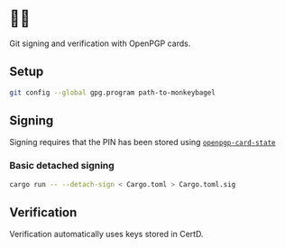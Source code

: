 # 🐒️🥯️

Git signing and verification with OpenPGP cards.

## Setup

```sh
git config --global gpg.program path-to-monkeybagel
```

## Signing

Signing requires that the PIN has been stored using [`openpgp-card-state`][OCS]

[OCS]: https://crates.io/crates/openpgp-card-state

### Basic detached signing

```sh
cargo run -- --detach-sign < Cargo.toml > Cargo.toml.sig
```

## Verification

Verification automatically uses keys stored in CertD.
